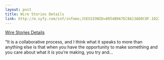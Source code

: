 ```yaml
--- 
layout: post
title: Wire Stories Details
link: http://m.syfy.com/inf/infomo;JSESSIONID=8054B9A7EC8A13AD0C0F.1022?site=syfy&view=wirestoriesdetails&feed:a=stories_wire&feed:c=stories_wire_channel&feed:i=29.73055
---
```

<a href=
"http://m.syfy.com/inf/infomo;JSESSIONID=8054B9A7EC8A13AD0C0F.1022?site=syfy&amp;view=wirestoriesdetails&amp;feed:a=stories_wire&amp;feed:c=stories_wire_channel&amp;feed:i=29.73055">
Wire Stories Details</a>

<p>“It is a collaborative process, and I think what it speaks to
more than anything else is that when you have the opportunity to
make something and you care about what it is you’re making, you try
and…</p>
